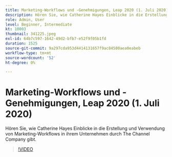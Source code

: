 ```yaml
---
title: Marketing-Workflows und -Genehmigungen, Leap 2020 (1. Juli 2020)
description: Hören Sie, wie Catherine Hayes Einblicke in die Erstellung und Verwendung von Marketing-Workflows in ihrem Unternehmen durch The Channel Company gibt.
role: Admin, User
level: Beginner, Intermediate
kt: 10003
thumbnail: 341225.jpeg
exl-id: 64b7c597-1642-49d2-bfb7-e52f9f05b1fd
duration: 1525
source-git-commit: 9a297cda953d4414131657f9ac84580aea0eabeb
workflow-type: tm+mt
source-wordcount: '52'
ht-degree: 0%

---
```


# Marketing-Workflows und -Genehmigungen, Leap 2020 (1. Juli 2020)

Hören Sie, wie Catherine Hayes Einblicke in die Erstellung und Verwendung von Marketing-Workflows in ihrem Unternehmen durch The Channel Company gibt.

>[!VIDEO](https://video.tv.adobe.com/v/341225/?quality=12&learn=on)
